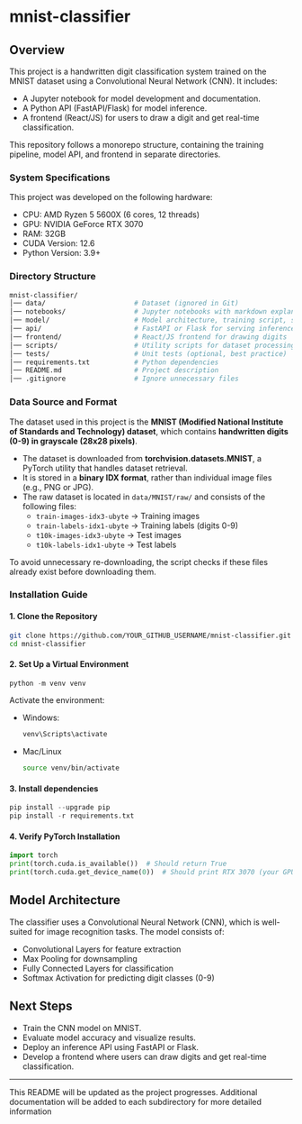 # mnist-classifier

## Overview

This project is a handwritten digit classification system trained on the MNIST dataset using a Convolutional Neural Network (CNN). It includes:

- A Jupyter notebook for model development and documentation.
- A Python API (FastAPI/Flask) for model inference.
- A frontend (React/JS) for users to draw a digit and get real-time classification.

This repository follows a monorepo structure, containing the training pipeline, model API, and frontend in separate directories.

### System Specifications

This project was developed on the following hardware:
- CPU: AMD Ryzen 5 5600X (6 cores, 12 threads)
- GPU: NVIDIA GeForce RTX 3070
- RAM: 32GB
- CUDA Version: 12.6
- Python Version: 3.9+

### Directory Structure

```bash
mnist-classifier/
│── data/                      # Dataset (ignored in Git)
│── notebooks/                 # Jupyter notebooks with markdown explanations
│── model/                     # Model architecture, training script, saved models
│── api/                       # FastAPI or Flask for serving inference
│── frontend/                  # React/JS frontend for drawing digits
│── scripts/                   # Utility scripts for dataset processing
│── tests/                     # Unit tests (optional, best practice)
│── requirements.txt           # Python dependencies
│── README.md                  # Project description
│── .gitignore                 # Ignore unnecessary files
```

### Data Source and Format

The dataset used in this project is the **MNIST (Modified National Institute of Standards and Technology) dataset**, which contains **handwritten digits (0-9) in grayscale (28x28 pixels)**.

- The dataset is downloaded from **torchvision.datasets.MNIST**, a PyTorch utility that handles dataset retrieval.
- It is stored in a **binary IDX format**, rather than individual image files (e.g., PNG or JPG).
- The raw dataset is located in `data/MNIST/raw/` and consists of the following files:
    - `train-images-idx3-ubyte` → Training images
    - `train-labels-idx1-ubyte` → Training labels (digits 0-9)
    - `t10k-images-idx3-ubyte` → Test images
    - `t10k-labels-idx1-ubyte` → Test labels

To avoid unnecessary re-downloading, the script checks if these files already exist before downloading them.

### Installation Guide

#### 1. Clone the Repository
```bash
git clone https://github.com/YOUR_GITHUB_USERNAME/mnist-classifier.git
cd mnist-classifier
```

#### 2. Set Up a Virtual Environment
```python
python -m venv venv
```

Activate the environment:
- Windows:

    ```bash
    venv\Scripts\activate
    ```

- Mac/Linux

    ```bash
    source venv/bin/activate
    ```

#### 3. Install dependencies
```python
pip install --upgrade pip
pip install -r requirements.txt
```

#### 4. Verify PyTorch Installation
```python
import torch
print(torch.cuda.is_available())  # Should return True
print(torch.cuda.get_device_name(0))  # Should print RTX 3070 (your GPU)
```

## Model Architecture
The classifier uses a Convolutional Neural Network (CNN), which is well-suited for image recognition tasks. The model consists of:
- Convolutional Layers for feature extraction
- Max Pooling for downsampling
- Fully Connected Layers for classification
- Softmax Activation for predicting digit classes (0-9)

## Next Steps
- Train the CNN model on MNIST.
- Evaluate model accuracy and visualize results.
- Deploy an inference API using FastAPI or Flask.
- Develop a frontend where users can draw digits and get real-time classification.

---

This README will be updated as the project progresses. Additional documentation will be added to each subdirectory for more detailed information